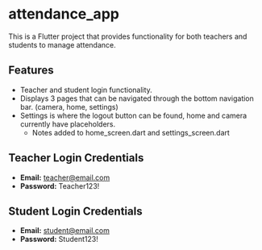# attendance_app

This is a Flutter project that provides functionality for both teachers and students to manage attendance.

## Features

- Teacher and student login functionality.
- Displays 3 pages that can be navigated through the bottom navigation bar. (camera, home, settings)
- Settings is where the logout button can be found, home and camera currently have placeholders.
  - Notes added to home_screen.dart and settings_screen.dart

## Teacher Login Credentials

- **Email:** <teacher@email.com>
- **Password:** Teacher123!

## Student Login Credentials

- **Email:** <student@email.com>
- **Password:** Student123!
